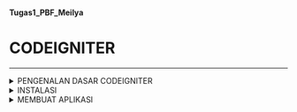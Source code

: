 #### Tugas1_PBF_Meilya
# CODEIGNITER
***

<details>
<summary> PENGENALAN DASAR CODEIGNITER </summary>

### Definisi CodeIgniter
CodeIgniter merupakan salah satu framework yang populer di dunia pengembangan aplikasi dan web dengan menggunakan konsep Model-View-Controller (MVC). Sebagai platform open-source, CodeIgniter menjadi pilihan utama bagi para pengembang yang bekerja dengan bahasa pemrograman PHP. Penggunaan CodeIgniter bertujuan untuk mempercepat dan menyederhanakan proses pengembangan proyek. CodeIgniter mengadopsi model MVC, suatu pendekatan yang sangat cocok untuk merancang aplikasi atau website yang bersifat dinamis. Konsep MVC digunakan untuk memisahkan komponen utama ke dalam beberapa bagian, membentuk pola yang efektif saat proses pengembangan aplikasi. 



### Fitur Fitur CodeIgniter
* #### Model-View-Controller
  Model View Controller atau yang dapat disingkat MVC adalah sebuah pola arsitektur dalam membuat sebuah aplikasi dengan cara memisahkan kode menjadi tiga bagian yang terdiri dari:
  
  - Model : 
    Bagian yang bertugas untuk menyiapkan, mengatur, memanipulasi, dan mengorganisasikan data yang ada di database.
  - View
    Bagian yang bertugas untuk menampilkan informasi dalam bentuk Graphical User Interface (GUI).
  - Controller
    Bagian yang bertugas untuk menghubungkan serta mengatur model dan view agar dapat saling terhubung.
  
* #### Library Bawaan
  Dalam library bawaan ini, tersedia tutorial atau petunjuk yang mencakup masalah umum yang pernah dihadapi oleh pengembang lain dan solusi yang ditemukan, sehingga bisa menjadi referensi bagi pengguna lain. Fitur ini memungkinkan pengguna menemukan berbagai solusi seputar pemrograman. Pengembang CodeIgniter memiliki akses ke dokumentasi lengkap yang menjelaskan cara kerja sistem aplikasi serta informasi lainnya seputar pengembangan PHP. 
* #### Sangat Ringan
  Dalam era di mana kecepatan pemuatan aplikasi menjadi prioritas, CodeIgniter memberikan waktu pemuatan kurang dari satu detik setelah instalasi. Dengan respons cepat kurang dari 50 milisekon, CodeIgniter menjadi lebih cepat dibandingkan dengan beberapa framework lainnya. 
* #### Source Code yang Kompak
  Ukuran source code yang kecil menjadi keunggulan, menyederhanakan implementasi dan pembaruan sistem aplikasi. CodeIgniter memiliki source code yang kurang lebih hanya 2 MB, memudahkan pengguna untuk memahami CodeIgniter dan cara kerjanya.

### Keuntungan CodeIgniter
- Mudah dipelajari : CodeIgniter merupakan framework yang sangat mudah dipelajari, terutama jika sudah menguasai PHP. Anda dapat menguasai CodeIgniter dalam waktu singkat untuk membangun dan mengembangkan aplikasi.
- Dapat dimodifikasi : CodeIgniter sudah dilengkapi dengan library yang berisi banyak bantuan dan petunjuk. Jika Anda tidak menemukan yang Anda cari, Anda dapat dengan mudah menambahkan bantuan, petunjuk, atau library sendiri secara mandiri.
- Fleksibel : CodeIgniter dilengkapi dengan sejumlah fitur dan komponen canggih yang berdiri sendiri tanpa saling bergantung. Hal ini memungkinkan pengguna untuk meng-upgrade dan memperbaiki masalah tertentu dengan mudah.
- sagat cepat : Pengguna umumnya lebih menyukai perangkat lunak yang mampu memproses proses dengan cepat. CodeIgniter hadir sebagai framework super cepat, di mana proses loading dan eksekusi perintah dapat diproses dalam waktu kurang dari 50 milisekon.

### Kekurangan CodeIgniter
- CodeIgniter masih memiliki keleluasaan yang signifikan dalam penulisan kode, seperti kemampuan untuk secara bebas menambahkan file.
- Framework ini tidak sepenuhnya mencerminkan konsep Model-View-Controller (MVC) dengan benar, seperti contoh penggunaan perintah echo yang masih dapat dilakukan langsung pada file Controller.
- Walau terdapat berbagai library yang tersedia, CodeIgniter tidak dirancang untuk pengembangan situs web dengan skala besar atau kebutuhan perusahaan.  
</details>

<details>
<summary> INSTALASI </summary>
  
CodeIgniter memiliki 2 cara yang dapat dilakukan untuk melakukan proses instalasi
  
### 1. Instalasi Secara Manual
Untuk melakukan instalasi manual, download file zip dari CodeIgniter 4 melalui website resminya.
![Screenshot 2024-03-18 105007](https://github.com/Meilyaatffh/Meilyaatffh/assets/134565192/b626da98-f509-4d39-a6f5-399372ce99d0)
Kemudian, extract file zip tersebut dan ubah namanya sesuai dengan nama project yang  diinginkan. CodeIgniter ini sudah bisa langsung dijalankan di web browser Anda dengan mengakses localhost/ci4/public.


### 2. Instalasi Melalui Composer
Cara kedua untuk menginstall CodeIgniter 4 adalah menggunakan Composer. Kelebihannya, path folder project Anda bisa dibuat dimana saja, tidak perlu di folder htdocs. 
Melakukan cek composer untuk memastikan apakah composer sudah terinstall di komputer kita, dengan mengetikkan perintah composer. Jika tampilannya sudah seperti yang dibawah ini maka artinya composer sudah berhasil terinstall
![Screenshot 2024-03-18 101643](https://github.com/Meilyaatffh/Meilyaatffh/assets/134565192/83bd8c44-59eb-4e87-a108-eedc4518fcaa)

kemudian ketikkan perintah composer create-project codeigniter4/appstarter nama_folder untuk melakukan proses install. Disini saya membuat folder dengan nama BelajarCI4.
![Screenshot 2024-03-18 103248](https://github.com/Meilyaatffh/Meilyaatffh/assets/134565192/6b8a05b0-d32f-4dc0-9d92-999085fc0c67)

ketikkan perintah cd BelajarCI4 untuk masuk ke dalam folder yang telah kita buat. Perintah php spark serve untuk menjalankan.
![image](https://github.com/Meilyaatffh/Meilyaatffh/assets/134565192/c4f2140f-3905-4298-812a-e9790a5aa7db)

Selanjutnya, buka browser dan ketikkan akses localhost:8080. Halaman awal CodeIgniter akan tampil seperti gambar di bawah ini :
![image](https://github.com/Meilyaatffh/Meilyaatffh/assets/134565192/fa733798-789f-4982-a89f-101626b240e5)

</details>

<details>
<summary> MEMBUAT APLIKASI </summary>
  
### 1. Struktur Aplikasi
  
Sebelumnya kita sudah menginstall codeigniter pada komputer kita. Langkah selanjutnya adalah buka folder yang sudah kita buat di visual studio code. Ada banyak sekali struktur direktori yang sudah disediakan oleh codeigniter. setiap folder dan file memiliki tujuan dan fungsinya masing masing.
Misalnya, folder "app" digunakan untuk menyimpan semua file yang terkait dengan aplikasi yang sedang kita buat. kemudian ada folder "public" yang digunakan untuk menyimpan asset yang akan dibuat dan File "public/index.php" adalah file yang akan dijalankan pertama kali ketika aplikasi diakses oleh pengguna. Folder "test" digunakan jika aplikasi akan menjalankan testing. kemudian ada folder vendor yaitu tempat menyimpan dependency dari aplikasi. yang terakhir ada folder writeable dimana codeigniter akan mengisikan secara otomatis (tidak untuk melakukan modifikasi).
berikut adalah struktur direktori bawaan dari codeigniter :
  
![image](https://github.com/Meilyaatffh/Tugas1_PBF_Meilya/assets/134565192/37bbcb91-599f-4862-bedf-09e3c685317c)

### 2. Mengatur Mode Pengembangan
Secara default, CodeIgniter dijalankan dalam mode produksi. Ini adalah fitur keamanan untuk menjaga situs menjadi lebih aman. disini kita akan melakukan perubahan yang awalnya mode produksi menjadi mode development, yaitu dengan cara Salin atau ganti nama file env menjadi .env
Batalkan komentar pada baris yang semulanya produksi dan ubah menjadi :

```
CI_ENVIRONMENT = development
```

### 3. Membuat Controller
Buat file di app/Controllers/Pages.php dengan kode berikut :

```
<?php

namespace App\Controllers;

class Pages extends BaseController
{
    public function index()
    {
        return view('welcome_message');
    }

    public function view($page = 'home')
    {
        // ...
    }
```

kita telah membuat kelas dengan nama Pages dan method index() dalam kelas Pages yang akan dipanggil ketika pengguna mengakses URL utama dari aplikasi. Method ini kemudian memanggil view bernama 'welcome_message'. Kemudian method view() method ini menerima satu parameter opsional $page yang jika tidak disediakan akan dianggap sebagai 'home'. dan juga 

### 4. Membuat Tampilan
Selanjutnya adalah membuat tampilan untuk header dan footer
Header berisi kode HTML dasar yang ingin ditampilkan sebelum memuat tampilan utama, bersama dengan judul. Ini juga akan menampilkan $titlevariabel, yang akan kita definisikan nanti di controller.
Untuk membuat header di app/Views/templates/header.php dan tambahkan kode berikut:
```
<!doctype html>
<html>
<head>
    <title>CodeIgniter Tutorial</title>
</head>
<body>

    <h1><?= esc($title) ?></h1>
```

untuk membuat footer di app/Views/templates/footer.php dengan menggunakan kode berikut :
```
<em>&copy; 2022</em>
</body>
</html>
```

### 5. Menambahkan Logika ke Controller

Pada direktori app/Views/pages buat 2 file dengan nama home.php dan about.php
kemudian ketikkan teks sesuai dengan yang anda inginkan

### 6. Menjalankan Aplikasi
untuk mengakses buka browser kemudian ketikkan :
```
localhost:8080/home
```
maka tampilannya akan seperti dibawah ini :

![image](https://github.com/Meilyaatffh/Tugas1_PBF_Meilya/assets/134565192/02b6b0f1-f6f8-4185-b4ca-c4bd0a585599)


### 7. Membuat Database

Membuat database dengan nama ci4tutorial
kemudian kita membuat tabel news, perintahnya sebagai berikut :
```
CREATE TABLE news (
    id INT UNSIGNED NOT NULL AUTO_INCREMENT,
    title VARCHAR(128) NOT NULL,
    slug VARCHAR(128) NOT NULL,
    body TEXT NOT NULL,
    PRIMARY KEY (id),
    UNIQUE slug (slug)
);
```

isikan tabel news dengan data sebagai berikut :

![image](https://github.com/Meilyaatffh/Tugas1_PBF_Meilya/assets/134565192/dad57246-59ae-4c67-868b-62deeb5b72cc)


### 8. Menghubungkan ke Basis Data

pada file .env untuk bagian database tidak diberi komentar kemudian ubah datanya menyesuaikan dengan yang ada di database. disini saya melakukan perubahan pada nama database yaitu menjadi ci4tutorial, karena kita menggunakan database ci4tutorial.
Pastikan telah mengkonfigurasi database dengan benar seperti yang dijelaskan dalam Konfigurasi Database

![image](https://github.com/Meilyaatffh/Tugas1_PBF_Meilya/assets/134565192/5c3b297d-3eb2-4133-bc49-1d08804f8dc1)

### 9. Menyiapkan Model

* Membuat Model Berita
  untuk membuat model berita di app/Models kemudian buat file dengan nama NewsModel.php, berikut adalah kodenya :
  ```
  <?php
  namespace App\Models;

  use CodeIgniter\Model;

  class NewsModel extends Model
  {
    protected $table = 'news';
  }
  ```
  
### 10. Menambahkan Metode NewsModel::getNews()

tambahkan kode berikut ke NewsModel :

```
 public function getNews($slug = false)
    {
        if ($slug === false) {
            return $this->findAll();
        }

        return $this->where(['slug' => $slug])->first();
    }
```

Dengan kode ini, kita dapat melakukan dua kueri berbeda. Kita bisa mendapatkan semua catatan berita, atau mendapatkan item berita melalui slug. Dan  mungkin memperhatikan bahwa $slugvariabel tidak di-escape sebelum menjalankan kueri

### 11. Menampilkan Berita

Model harus dikaitkan dengan tampilan yang akan menampilkan item berita kepada pengguna.


### 12. Menambahkan Aturan Routes

Ubah file app/Config/Routes.php menjadi seperti dibawah ini :

```
<?php

// ...

use App\Controllers\News; // Add this line
use App\Controllers\Pages;

$routes->get('news', [News::class, 'index']);           // Add this line
$routes->get('news/(:segment)', [News::class, 'show']); // Add this line

$routes->get('pages', [Pages::class, 'index']);
$routes->get('(:segment)', [Pages::class, 'view']);
```

### 13. Membuat Controller Berita

Membuat Controller baru di app/Controllers/News.php

```
<?php

namespace App\Controllers;

use App\Models\NewsModel;

class News extends BaseController
{
    public function index()
    {
        $model = model(NewsModel::class);

        $data['news'] = $model->getNews();
    }

    public function show($slug = null)
    {
        $model = model(NewsModel::class);

        $data['news'] = $model->getNews($slug);
    }
}
```

Berikutnya, ada dua metode, satu untuk melihat semua item berita, dan satu lagi untuk item berita tertentu.

Selanjutnya, model()fungsi tersebut digunakan untuk membuat NewsModelinstance. Ini adalah fungsi pembantu.


### 14. Berita Lengkap::index()

```
<?php

namespace App\Controllers;

use App\Models\NewsModel;

class News extends BaseController
{
    public function index()
    {
        $model = model(NewsModel::class);

        $data = [
            'news'  => $model->getNews(),
            'title' => 'News archive',
        ];

        return view('templates/header', $data)
            . view('news/index')
            . view('templates/footer');
    }

    // ...
}
```

### 15. Membuat Berita / Lihat File

ketikkan  perintah berikut ini :

```
<h2><?= esc($news['title']) ?></h2>
<p><?= esc($news['body']) ?></p>
```

kemudian masuk ke browser dan  Anda ke halaman “berita”, yaitu localhost:8080/news,  Anda akan melihat daftar item berita, yang masing-masing memiliki link untuk menampilkan satu artikel saja.
